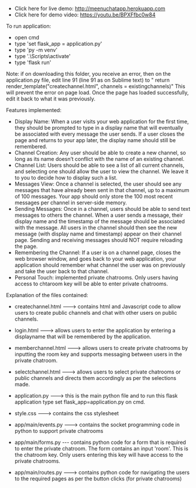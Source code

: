 - Click here for live demo: http://meenuchatapp.herokuapp.com
- Click here for demo video: https://youtu.be/BPXFfbc0w84

To run application:

- open cmd
- type 'set flask_app = application.py'
- type 'py -m venv'
- type '.\Scripts\activate'
- type 'flask run'


Note: if on downloading this folder, you receive an error, then on the application.py file, edit line 91 (line 91 as on Sublime text) to " return render_template("createchannel.html", channels = existingchannels)"
This will prevent the error on page load. Once the page has loaded successfully, edit it back to what it was previously.

Features implemented:
- Display Name: When a user visits your web application for the first time, they should be prompted to type in a display name that will eventually be associated with every message the user sends. If a user closes the page and returns to your app later, the display name should still be remembered.
- Channel Creation: Any user should be able to create a new channel, so long as its name doesn’t conflict with the name of an existing channel.
- Channel List: Users should be able to see a list of all current channels, and selecting one should allow the user to view the channel. We leave it to you to decide how to display such a list.
- Messages View: Once a channel is selected, the user should see any messages that have already been sent in that channel, up to a maximum of 100 messages. Your app should only store the 100 most recent messages per channel in server-side memory.
- Sending Messages: Once in a channel, users should be able to send text messages to others the channel. When a user sends a message, their display name and the timestamp of the message should be associated with the message. All users in the channel should then see the new message (with display name and timestamp) appear on their channel page. Sending and receiving messages should NOT require reloading the page.
- Remembering the Channel: If a user is on a channel page, closes the web browser window, and goes back to your web application, your application should remember what channel the user was on previously and take the user back to that channel.
- Personal Touch: implemented private chatrooms. Only users having access to chtaroom key will be able to enter private chatrooms.


Explanation of the files contained:

- createchannel.html ---> contains html and Javascript code to allow users to create public channels and chat with other users on public channels. 

- login.html ---> allows users to enter the application by entering a displayname that will be remembered by the application.

- memberchannel.html ---> allows users to create private chatrooms by inputting the room key and supports messaging between users in the private chatroom.

- selectchannel.html ---> allows users to select private chatrooms or public channels and directs them accordingly as per the selections made.

- application.py ---> this is the main python file and to run this flask application type set flask_app=application.py on cmd.

- style.css ---> contains the css stylesheet

- app/main/events.py ---> contains the socket programming code in python to support private chatrooms

- app/main/forms.py --- contains python code for a form that is required to enter the private chatroom. The form contains an input 'room'. This is the chatroom key. Only users entering this key will have access to the private chatrooms.

- app/main/routes.py ---> contains python code for navigating the users to the required pages as per the button clicks (for private chatrooms)


